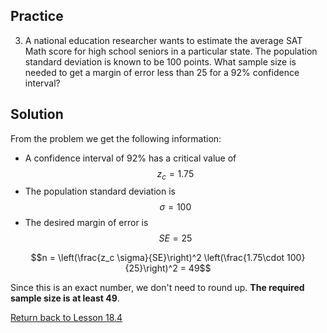 <head>
<script src="https://polyfill.io/v3/polyfill.min.js?features=es6"></script>
<script id="MathJax-script" async src="https://cdn.jsdelivr.net/npm/mathjax@3/es5/tex-mml-chtml.js"></script>
</head>

## Practice
3. A national education researcher wants to estimate the average SAT Math score for high school seniors in a particular state. The population standard deviation is known to be 100 points. What sample size is needed to get a margin of error less than 25 for a 92% confidence interval?

## Solution
From the problem we get the following information:
* A confidence interval of 92% has a critical value of $$z_c = 1.75$$
* The population standard deviation is $$\sigma=100$$
* The desired margin of error is $$SE = 25$$

$$n = \left(\frac{z_c \sigma}{SE}\right)^2 \left(\frac{1.75\cdot 100}{25}\right)^2 = 49$$

Since this is an exact number, we don't need to round up. __The required sample size is at least 49__.

[Return back to Lesson 18.4](../18_4_FindingN.md#practice)